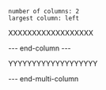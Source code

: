 
```start-multi-column  
number of columns: 2
largest column: left  
```

XXXXXXXXXXXXXXXXXX

--- end-column ---

YYYYYYYYYYYYYYYYYYY

--- end-multi-column



